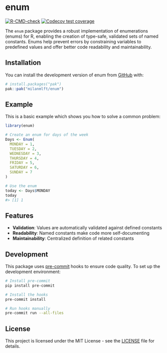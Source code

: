 
<!-- README.md is generated from README.Rmd. Please edit that file -->

# enum

<!-- badges: start -->

[![R-CMD-check](https://github.com/milanmlft/enum/actions/workflows/R-CMD-check.yaml/badge.svg)](https://github.com/milanmlft/enum/actions/workflows/R-CMD-check.yaml)
[![Codecov test
coverage](https://codecov.io/gh/milanmlft/enum/graph/badge.svg)](https://app.codecov.io/gh/milanmlft/enum)
<!-- badges: end -->

The `enum` package provides a robust implementation of enumerations
(enums) for R, enabling the creation of type-safe, validated sets of
named constants. Enums help prevent errors by constraining variables to
predefined values and offer better code readability and maintainability.

## Installation

You can install the development version of enum from
[GitHub](https://github.com/) with:

``` r
# install.packages("pak")
pak::pak("milanmlft/enum")
```

## Example

This is a basic example which shows you how to solve a common problem:

``` r
library(enum)

# Create an enum for days of the week
Days <- Enum(
  MONDAY = 1,
  TUESDAY = 2,
  WEDNESDAY = 3,
  THURSDAY = 4,
  FRIDAY = 5,
  SATURDAY = 6,
  SUNDAY = 7
)

# Use the enum
today <- Days$MONDAY
today
#> [1] 1
```

## Features

- **Validation**: Values are automatically validated against defined
  constants
- **Readability**: Named constants make code more self-documenting
- **Maintainability**: Centralized definition of related constants

## Development

This package uses [pre-commit](https://pre-commit.com/) hooks to ensure
code quality. To set up the development environment:

``` bash
# Install pre-commit
pip install pre-commit

# Install the hooks
pre-commit install

# Run hooks manually
pre-commit run --all-files
```

## License

This project is licensed under the MIT License - see the
[LICENSE](LICENSE) file for details.
